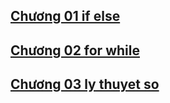 ## [Chương 01 if else](muc_luc/chuong01.md)
## [Chương 02 for while](muc_luc/chuong02.md)
## [Chương 03 ly thuyet so](muc_luc/chuong03.md)
